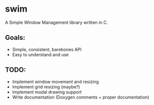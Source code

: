 # swim

A Simple WIndow Management library written in C.

## Goals:
- Simple, consistent, barebones API
- Easy to understand and use

## TODO:
- Implement window movement and resizing
- Implement grid resizing (maybe?)
- Implement modal drawing support
- Write documentation (Doxygen comments + proper documentation)

